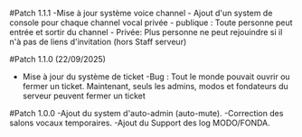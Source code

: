 #Patch 1.1.1
    -Mise à jour système voice channel
        - Ajout d'un system de console pour chaque channel vocal privée 
            - publique : Toute personne peut entrée et sortir du channel
            - Privée: Plus personne ne peut rejouindre si il n'à pas de liens d'invitation (hors Staff serveur)

#Patch 1.1.0 (22/09/2025)
- Mise à jour du système de ticket
    -Bug : Tout le monde pouvait ouvrir ou fermer un ticket. Maintenant, seuls les admins, modos et fondateurs du serveur peuvent fermer un ticket

#Patch 1.0.0
-Ajout du system d'auto-admin (auto-mute).
-Correction des salons vocaux temporaires.
-Ajout du Support des log MODO/FONDA.